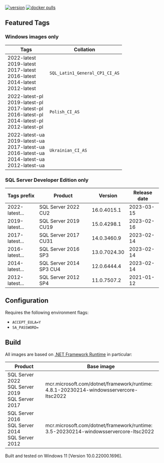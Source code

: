 [![version](https://img.shields.io/badge/docker%20last%20pushed-2023--03--19-blue)](https://hub.docker.com/repository/docker/cagrin/mssql-server-ltsc2022/tags)
[![docker pulls](https://shields.io/docker/pulls/cagrin/mssql-server-ltsc2022)](https://hub.docker.com/repository/docker/cagrin/mssql-server-ltsc2022)


## Featured Tags

### Windows images only

|Tags|Collation|
|--- |---|
|2022-latest<br/>2019-latest<br/>2017-latest<br/>2016-latest<br/>2014-latest<br/>2012-latest|```SQL_Latin1_General_CP1_CI_AS```|
|2022-latest-pl<br/>2019-latest-pl<br/>2017-latest-pl<br/>2016-latest-pl<br/>2014-latest-pl<br/>2012-latest-pl|```Polish_CI_AS``` <img src="https://flagicons.lipis.dev/flags/4x3/pl.svg" width="16">|
|2022-latest-ua<br/>2019-latest-ua<br/>2017-latest-ua<br/>2016-latest-ua<br/>2014-latest-ua<br/>2012-latest-ua|```Ukrainian_CI_AS``` <img src="https://flagicons.lipis.dev/flags/4x3/ua.svg" width="16">|

### SQL Server Developer Edition only

|Tags prefix|Product|Version|Release date|
|--- |--- |--- |---|
|2022-latest...|SQL Server 2022 CU2|16.0.4015.1|2023-03-15|
|2019-latest...|SQL Server 2019 CU19|15.0.4298.1|2023-02-16|
|2017-latest...|SQL Server 2017 CU31|14.0.3460.9|2023-02-14|
|2016-latest...|SQL Server 2016 SP3|13.0.7024.30|2023-02-14|
|2014-latest...|SQL Server 2014 SP3 CU4|12.0.6444.4|2023-02-14|
|2012-latest...|SQL Server 2012 SP4|11.0.7507.2|2021-01-12|

## Configuration
Requires the following environment flags:
- ```ACCEPT_EULA=Y```
- ```SA_PASSWORD=```

## Build

All images are based on [.NET Framework Runtime](https://hub.docker.com/_/microsoft-dotnet-framework-runtime) in particular:

|Product|Base image|
|--- |---|
|SQL Server 2022<br/>SQL Server 2019<br/>SQL Server 2017|mcr.microsoft.com/dotnet/framework/runtime:<br/>4.8.1-20230214-windowsservercore-ltsc2022|
|SQL Server 2016<br/>SQL Server 2014<br/>SQL Server 2012|mcr.microsoft.com/dotnet/framework/runtime:<br/>3.5-20230214-windowsservercore-ltsc2022|

Built and tested on Windows 11 [Version 10.0.22000.1696].
